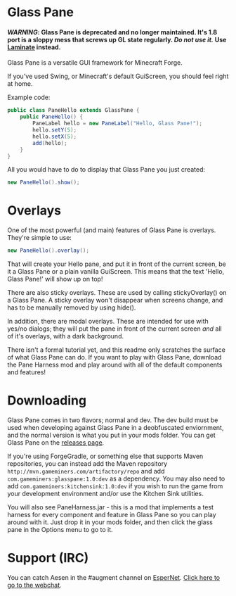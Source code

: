 Glass Pane
==========

#### *WARNING*: Glass Pane is deprecated and no longer maintained. It's 1.8 port is a sloppy mess that screws up GL state regularly. *Do not use it.* Use [Laminate](https://github.com/unascribed/Laminate) instead.

Glass Pane is a versatile GUI framework for Minecraft Forge.

If you've used Swing, or Minecraft's default GuiScreen, you should feel right at home.

Example code:

```java
public class PaneHello extends GlassPane {
	public PaneHello() {
		PaneLabel hello = new PaneLabel("Hello, Glass Pane!");
		hello.setY(5);
		hello.setX(5);
		add(hello);
	}
}
```

All you would have to do to display that Glass Pane you just created:
```java
new PaneHello().show();
```


Overlays
====
One of the most powerful (and main) features of Glass Pane is overlays.
They're simple to use:
```java
new PaneHello().overlay();
```
That will create your Hello pane, and put it in front of the current screen, be it a Glass Pane or a plain vanilla GuiScreen. This means that the text 'Hello, Glass Pane!' will show up on top!

There are also sticky overlays. These are used by calling stickyOverlay() on a Glass Pane. A sticky overlay won't disappear when screens change, and has to be manually removed by using hide().

In addition, there are modal overlays. These are intended for use with yes/no dialogs; they will put the pane in front of the current screen *and* all of it's overlays, with a dark background.


There isn't a formal tutorial yet, and this readme only scratches the surface of what Glass Pane can do. If you want to play with Glass Pane, download the Pane Harness mod and play around with all of the default components and features!


Downloading
====
Glass Pane comes in two flavors; normal and dev. The dev build must be used when developing against Glass Pane in a deobfuscated enviornment, and the normal version is what you put in your mods folder.
You can get Glass Pane on the [releases page](http://github.com/AesenV/Glass-Pane/releases).

If you're using ForgeGradle, or something else that supports Maven repositories, you can instead add the Maven repository `http://mvn.gameminers.com/artifactory/repo` and add `com.gameminers:glasspane:1.0:dev` as a dependency.
You may also need to add `com.gameminers:kitchensink:1.0:dev` if you wish to run the game from your development environment and/or use the Kitchen Sink utilities.

You will also see PaneHarness.jar - this is a mod that implements a test harness for every component and feature in Glass Pane so you can play around with it. Just drop it in your mods folder, and then click the glass pane in the Options menu to go to it.

Support (IRC)
====
You can catch Aesen in the #augment channel on [EsperNet](http://esper.net). [Click here to go to the webchat](http://webchat.esper.net/?nick=&channels=#augment).
